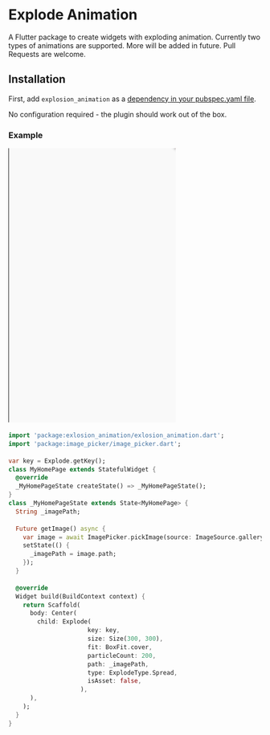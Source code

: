 # Explode Animation

A Flutter package to create widgets with exploding animation.
Currently two types of animations are supported. More will be added in future.
Pull Requests are welcome.

## Installation

First, add `explosion_animation` as a [dependency in your pubspec.yaml file](https://flutter.io/platform-plugins/).

No configuration required - the plugin should work out of the box.

### Example

![Animation Type Spread](explode_anim.gif)

``` dart
import 'package:exlosion_animation/exlosion_animation.dart';
import 'package:image_picker/image_picker.dart';

var key = Explode.getKey();
class MyHomePage extends StatefulWidget {
  @override
  _MyHomePageState createState() => _MyHomePageState();
}
class _MyHomePageState extends State<MyHomePage> {
  String _imagePath;

  Future getImage() async {
    var image = await ImagePicker.pickImage(source: ImageSource.gallery);
    setState(() {
      _imagePath = image.path;
    });
  }

  @override
  Widget build(BuildContext context) {
    return Scaffold(
      body: Center(
        child: Explode(
                      key: key,
                      size: Size(300, 300),
                      fit: BoxFit.cover,
                      particleCount: 200,
                      path: _imagePath,
                      type: ExplodeType.Spread,
                      isAsset: false,
                    ),
      ),
    );
  }
}
```